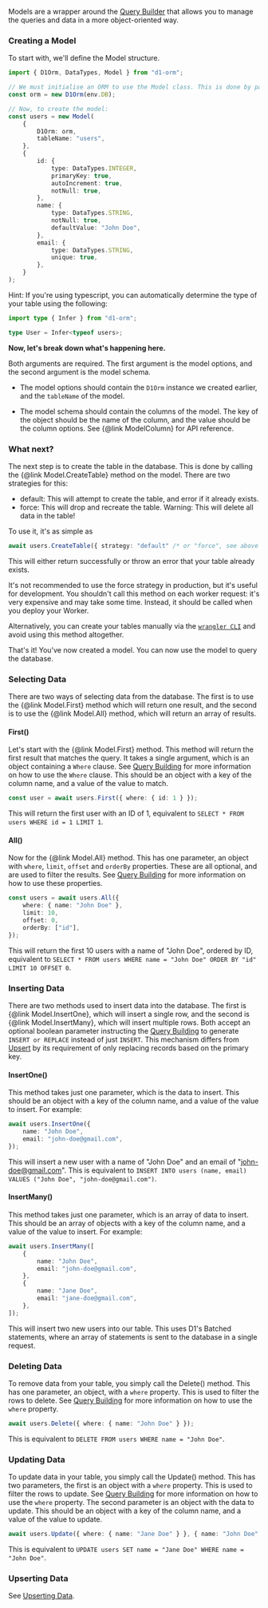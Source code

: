 Models are a wrapper around the [Query Builder](/guides/query-building) that allows you to manage the queries and data in a more object-oriented way.

### Creating a Model

To start with, we'll define the Model structure.

```ts
import { D1Orm, DataTypes, Model } from "d1-orm";

// We must initialise an ORM to use the Model class. This is done by passing in a D1Database instance (in this case it's bound to the `env.DB` environment variable).
const orm = new D1Orm(env.DB);

// Now, to create the model:
const users = new Model(
	{
		D1Orm: orm,
		tableName: "users",
	},
	{
		id: {
			type: DataTypes.INTEGER,
			primaryKey: true,
			autoIncrement: true,
			notNull: true,
		},
		name: {
			type: DataTypes.STRING,
			notNull: true,
			defaultValue: "John Doe",
		},
		email: {
			type: DataTypes.STRING,
			unique: true,
		},
	}
);
```

Hint: If you're using typescript, you can automatically determine the type of your table using the following:

```ts
import type { Infer } from "d1-orm";

type User = Infer<typeof users>;
```

**Now, let's break down what's happening here.**

Both arguments are required. The first argument is the model options, and the second argument is the model schema.

- The model options should contain the `D1Orm` instance we created earlier, and the `tableName` of the model.

- The model schema should contain the columns of the model. The key of the object should be the name of the column, and the value should be the column options. See {@link ModelColumn} for API reference.

### What next?

The next step is to create the table in the database. This is done by calling the {@link Model.CreateTable} method on the model. There are two strategies for this:

- default: This will attempt to create the table, and error if it already exists.
- force: This will drop and recreate the table. Warning: This will delete all data in the table!

To use it, it's as simple as

```ts
await users.CreateTable({ strategy: "default" /* or "force", see above */ });
```

This will either return successfully or throw an error that your table already exists.

It's not recommended to use the force strategy in production, but it's useful for development.
You shouldn't call this method on each worker request: it's very expensive and may take some time. Instead, it should be called when you deploy your Worker.

Alternatively, you can create your tables manually via the [`wrangler CLI`](https://developers.cloudflare.com/workers/wrangler/) and avoid using this method altogether.

That's it! You've now created a model. You can now use the model to query the database.

### Selecting Data

There are two ways of selecting data from the database. The first is to use the {@link Model.First} method which will return one result, and the second is to use the {@link Model.All} method, which will return an array of results.

#### First()

Let's start with the {@link Model.First} method. This method will return the first result that matches the query. It takes a single argument, which is an object containing a `Where` clause. See [Query Building](/guides/query-building) for more information on how to use the `Where` clause. This should be an object with a key of the column name, and a value of the value to match.

```ts
const user = await users.First({ where: { id: 1 } });
```

This will return the first user with an ID of 1, equivalent to `SELECT * FROM users WHERE id = 1 LIMIT 1`.

#### All()

Now for the {@link Model.All} method. This has one parameter, an object with `where`, `limit`, `offset` and `orderBy` properties. These are all optional, and are used to filter the results. See [Query Building](/guides/query-building) for more information on how to use these properties.

```ts
const users = await users.All({
	where: { name: "John Doe" },
	limit: 10,
	offset: 0,
	orderBy: ["id"],
});
```

This will return the first 10 users with a name of "John Doe", ordered by ID, equivalent to `SELECT * FROM users WHERE name = "John Doe" ORDER BY "id" LIMIT 10 OFFSET 0`.

### Inserting Data

There are two methods used to insert data into the database. The first is {@link Model.InsertOne}, which will insert a single row, and the second is {@link Model.InsertMany}, which will insert multiple rows. Both accept an optional boolean parameter instructing the [Query Building](/guides/query-building) to generate `INSERT or REPLACE` instead of just `INSERT`. This mechanism differs from [Upsert](/guides/upserting) by its requirement of only replacing records based on the primary key.

#### InsertOne()

This method takes just one parameter, which is the data to insert. This should be an object with a key of the column name, and a value of the value to insert. For example:

```ts
await users.InsertOne({
	name: "John Doe",
	email: "john-doe@gmail.com",
});
```

This will insert a new user with a name of "John Doe" and an email of "john-doe@gmail.com". This is equivalent to `INSERT INTO users (name, email) VALUES ("John Doe", "john-doe@gmail.com")`.

#### InsertMany()

This method takes just one parameter, which is an array of data to insert. This should be an array of objects with a key of the column name, and a value of the value to insert. For example:

```ts
await users.InsertMany([
	{
		name: "John Doe",
		email: "john-doe@gmail.com",
	},
	{
		name: "Jane Doe",
		email: "jane-doe@gmail.com",
	},
]);
```

This will insert two new users into our table. This uses D1's Batched statements, where an array of statements is sent to the database in a single request.

### Deleting Data

To remove data from your table, you simply call the Delete() method. This has one parameter, an object, with a `where` property. This is used to filter the rows to delete. See [Query Building](/guides/query-building) for more information on how to use the `where` property.

```ts
await users.Delete({ where: { name: "John Doe" } });
```

This is equivalent to `DELETE FROM users WHERE name = "John Doe"`.

### Updating Data

To update data in your table, you simply call the Update() method. This has two parameters, the first is an object with a `where` property. This is used to filter the rows to update. See [Query Building](/guides/query-building) for more information on how to use the `where` property. The second parameter is an object with the data to update. This should be an object with a key of the column name, and a value of the value to update.

```ts
await users.Update({ where: { name: "Jane Doe" } }, { name: "John Doe" });
```

This is equivalent to `UPDATE users SET name = "Jane Doe" WHERE name = "John Doe"`.

### Upserting Data

See [Upserting Data](/guides/upserting#upserting-with-models).
